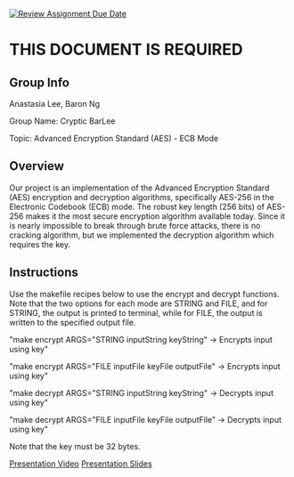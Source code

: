 [![Review Assignment Due Date](https://classroom.github.com/assets/deadline-readme-button-24ddc0f5d75046c5622901739e7c5dd533143b0c8e959d652212380cedb1ea36.svg)](https://classroom.github.com/a/ecp4su41)
# THIS DOCUMENT IS REQUIRED
## Group Info
Anastasia Lee, Baron Ng

Group Name: Cryptic BarLee

Topic: Advanced Encryption Standard (AES) - ECB Mode

## Overview
Our project is an implementation of the Advanced Encryption Standard (AES) encryption and decryption algorithms, specifically AES-256 in the Electronic Codebook (ECB) mode. The robust key length (256 bits) of AES-256 makes it the most secure encryption algorithm available today. Since it is nearly impossible to break through brute force attacks, there is no cracking algorithm, but we implemented the decryption algorithm which requires the key.

## Instructions
Use the makefile recipes below to use the encrypt and decrypt functions. Note that the two options for each mode are STRING and FILE, and for STRING, the output is printed to terminal, while for FILE, the output is written to the specified output file.

"make encrypt ARGS="STRING inputString keyString" -> Encrypts input using key"

"make encrypt ARGS="FILE inputFile keyFile outputFile" -> Encrypts input using key"

"make decrypt ARGS="STRING inputString keyString" -> Decrypts input using key"

"make decrypt ARGS="FILE inputFile keyFile outputFile" -> Decrypts input using key"

Note that the key must be 32 bytes.

[Presentation Video](https://drive.google.com/file/d/1QkKnEOoTEcPQaIxCbf6bHsYU6dHmPiJU/view?usp=sharing)
[Presentation Slides](https://docs.google.com/presentation/d/1nhmdrG2L3amadkLpIs5oIHMFsc172JzwVckqLFe0w5A/edit?usp=sharing)